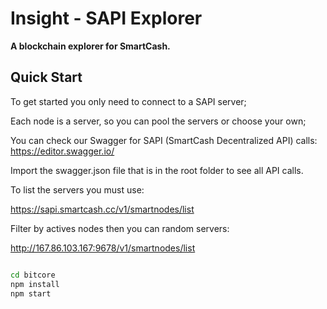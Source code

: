 # Insight - SAPI Explorer

**A blockchain explorer for SmartCash.**

## Quick Start

To get started you only need to connect to a SAPI server;

Each node is a server, so you can pool the servers or choose your own;

You can check our Swagger for SAPI (SmartCash Decentralized API) calls:
https://editor.swagger.io/

Import the swagger.json file that is in the root folder to see all API calls.

To list the servers you must use:

https://sapi.smartcash.cc/v1/smartnodes/list

Filter by actives nodes then you can random servers:

http://167.86.103.167:9678/v1/smartnodes/list

```sh

cd bitcore
npm install
npm start
```



